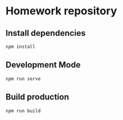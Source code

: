 # Homework repository

## Install dependencies
```npm install```
## Development Mode 
```npm run serve```

## Build production 
```npm run build```